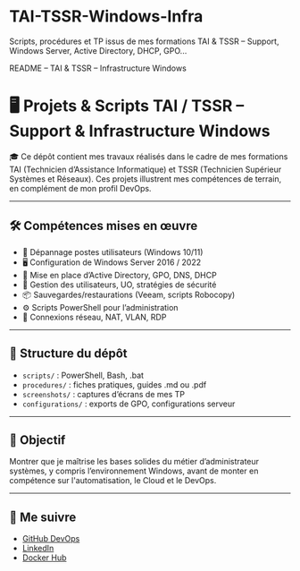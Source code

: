 # TAI-TSSR-Windows-Infra
Scripts, procédures et TP issus de mes formations TAI &amp; TSSR – Support, Windows Server, Active Directory, DHCP, GPO...


README – TAI & TSSR – Infrastructure Windows
# 🖥️ Projets & Scripts TAI / TSSR – Support & Infrastructure Windows

🎓 Ce dépôt contient mes travaux réalisés dans le cadre de mes formations TAI (Technicien d’Assistance Informatique) et TSSR (Technicien Supérieur Systèmes et Réseaux). Ces projets illustrent mes compétences de terrain, en complément de mon profil DevOps.

---

## 🛠️ Compétences mises en œuvre

- 🔧 Dépannage postes utilisateurs (Windows 10/11)
- 🖥️ Configuration de Windows Server 2016 / 2022
- 📂 Mise en place d’Active Directory, GPO, DNS, DHCP
- 🔐 Gestion des utilisateurs, UO, stratégies de sécurité
- 📦 Sauvegardes/restaurations (Veeam, scripts Robocopy)
- ⚙️ Scripts PowerShell pour l’administration
- 📶 Connexions réseau, NAT, VLAN, RDP

---

## 📂 Structure du dépôt

- `scripts/` : PowerShell, Bash, .bat  
- `procedures/` : fiches pratiques, guides .md ou .pdf  
- `screenshots/` : captures d’écrans de mes TP  
- `configurations/` : exports de GPO, configurations serveur

---

## 🚀 Objectif

Montrer que je maîtrise les bases solides du métier d’administrateur systèmes, y compris l’environnement Windows, avant de monter en compétence sur l'automatisation, le Cloud et le DevOps.

---

## 🔗 Me suivre

- [GitHub DevOps](https://github.com/VARELAdavidhugo)  
- [LinkedIn](https://www.linkedin.com/in/david-hugo-varela-duran)  
- [Docker Hub](https://hub.docker.com/repositories/vareladavid)

